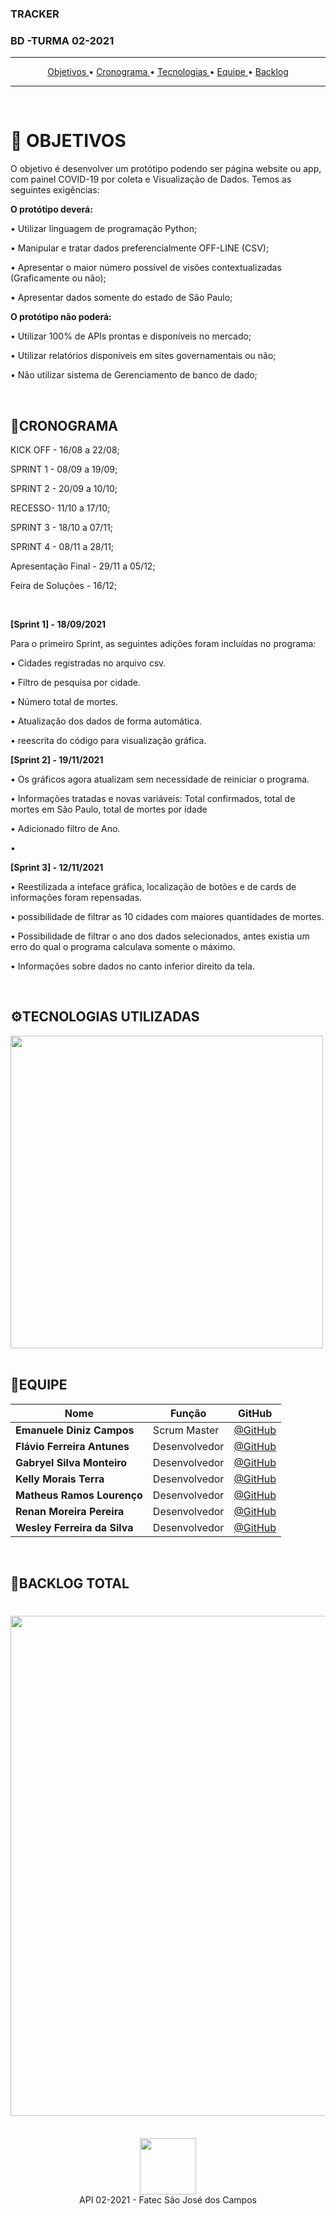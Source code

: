   <h3 align=> TRACKER </h3>
   <h3 align=>  BD -TURMA 02-2021 </h3>
   
 <hr>
<p align="center">
  <a href ="#pushpin-objetivos"> Objetivos </a>  • 
  <a href ="#cronograma"> Cronograma </a>  • 
  <a href ="#tecnologias-utilizadas"> Tecnologias </a>  •
  <a href ="#equipe"> Equipe </a>   •
  <a href ="#backlog-total"> Backlog </a>  
 
</p>

<hr>

<br>

# :pushpin: OBJETIVOS

O objetivo é desenvolver um protótipo podendo ser página website ou app, com painel COVID-19 por coleta e Visualização de Dados. Temos as seguintes exigências:

**O protótipo deverá:**

• Utilizar linguagem de programação Python;

• Manipular e tratar dados preferencialmente OFF-LINE (CSV);

• Apresentar o maior número possível de visões contextualizadas (Graficamente ou não);

• Apresentar dados somente do estado de São Paulo;

**O protótipo não poderá:**

• Utilizar 100% de APIs prontas e disponíveis no mercado;

• Utilizar relatórios disponíveis em sites governamentais ou não;

• Não utilizar sistema de Gerenciamento de banco de dado;

<br>

## 📆CRONOGRAMA

   KICK OFF - 16/08 a 22/08; 

   SPRINT 1 - 08/09 a 19/09; 

   SPRINT 2 - 20/09 a 10/10; 

   RECESSO- 11/10 a 17/10;

   SPRINT 3 - 18/10 a  07/11;

   SPRINT 4 - 08/11 a 28/11;

   Apresentação Final - 29/11 a 05/12;

   Feira de Soluções - 16/12;
   
   <br>
   
   **[Sprint 1] - 18/09/2021**
   
   Para o primeiro Sprint, as seguintes adições foram incluídas no programa:
   
   • Cidades registradas no arquivo csv. 
   
   • Filtro de pesquisa por cidade. 
   
   • Número total de mortes. 
   
   • Atualização dos dados de forma automática. 
   
   • reescrita do código para visualização gráfica.

   **[Sprint 2] - 19/11/2021**

   • Os gráficos agora atualizam sem necessidade de reiniciar o programa.

   • Informações tratadas e novas variáveis: Total confirmados, total de mortes em São Paulo, total de mortes por idade

   • Adicionado filtro de Ano.

   • 
   
   **[Sprint 3] - 12/11/2021**
   
   • Reestilizada a inteface gráfica, localização de botões e de cards de informações foram repensadas.

   • possibilidade de filtrar as 10 cidades com maiores quantidades de mortes.

   • Possibilidade de filtrar o ano dos dados selecionados, antes existia um erro do qual o programa calculava somente o máximo.

   • Informações sobre dados no canto inferior direito da tela.

    
<br>


##  ⚙TECNOLOGIAS UTILIZADAS
<div>
<img src="https://user-images.githubusercontent.com/88864112/137003368-98336ec4-33c0-41ee-94f3-8e7e2df238eb.jpg" width="500px" />
<div>

<br>
 
 ## 👥EQUIPE 
 
|Nome|Função|GitHub|
| -------- |-------- |-------- |
|**Emanuele Diniz Campos**|Scrum Master|[@GitHub](https://github.com/ecampos14)|
|**Flávio Ferreira Antunes**|Desenvolvedor |[@GitHub](https:)|
|**Gabryel Silva Monteiro**|Desenvolvedor |[@GitHub](https://github.com/GabryelSM)|
|**Kelly  Morais Terra**|Desenvolvedor |[@GitHub](https://github.com/Kellyterra)|
|**Matheus  Ramos Lourenço**|Desenvolvedor |[@GitHub](https://github.com/MatheusLourenco99)|
|**Renan Moreira Pereira**|Desenvolvedor |[@GitHub](https://github.com/RenanRhoads)|
|**Wesley Ferreira da Silva**|Desenvolvedor |[@GitHub](https://github.com/weeesferreira)|
<br>
 
 ##  📝BACKLOG TOTAL
  
 <h1 align="left"> <img src = "https://user-images.githubusercontent.com/88864112/140229652-345c5dab-afb5-4575-94d6-03fb76c2f139.jpg" height="800" /></h1>

<br>
 
 <div align="center">
<img src="https://user-images.githubusercontent.com/88864112/133908665-89221a54-c877-430c-a592-74e55414ef0d.jpg"  height="90" /></h1>
<div>
 
 <div align="center"> API 02-2021 - Fatec São José dos Campos
